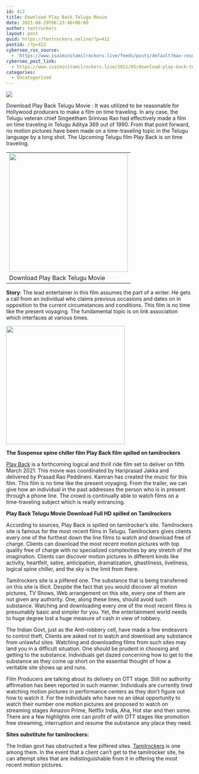 ```yaml
---
id: 412
title: Download Play Back Telugu Movie
date: 2021-08-29T06:23:46+00:00
author: tentrockers
layout: post
guid: https://tentrockers.online/?p=412
postid: /?p=412
cyberseo_rss_source:
  - 'https://www.isaiminitamilrockers.live/feeds/posts/default?max-results=150&start-index=1'
cyberseo_post_link:
  - https://www.isaiminitamilrockers.live/2021/05/download-play-back-telugu-movie.html
categories:
  - Uncategorized
---
```

<div class="media_block">
  <img src="https://1.bp.blogspot.com/-uRRvGNkCrM4/YKfUaiA8RNI/AAAAAAAAAy8/V64BGnVyk0MI4_1MppxIKQwG9o4f6JSfwCLcBGAsYHQ/s72-c/Play%2BBack%2BFull%2BMovie%2Bin%2BTelugu.jpg" class="media_thumbnail" />
</div>

<meta content="Download Play Back Telugu Movie : It was utilized to be reasonable for Hollywood producers to make a film on time traveling. In any case, t..." name="twitter:description" />

  


<center>
</center>

<span face="Verdana, Geneva, sans-serif">Download Play Back Telugu Movie : </span>It was utilized to be reasonable for Hollywood producers to make a film on time traveling. In any case, the Telugu veteran chief Singeetham Srinivas Rao had effectively made a film on time traveling in Telugu Aditya 369 out of 1990. From that point forward, no motion pictures have been made on a time-traveling topic in the Telugu language by a long shot. The Upcoming Telugu film Play Back is on time traveling.

<table align="center" cellpadding="0" cellspacing="0" class="tr-caption-container">
  <tr>
    <td>
      <a href="https://1.bp.blogspot.com/-uRRvGNkCrM4/YKfUaiA8RNI/AAAAAAAAAy8/V64BGnVyk0MI4_1MppxIKQwG9o4f6JSfwCLcBGAsYHQ/s1280/Play%2BBack%2BFull%2BMovie%2Bin%2BTelugu.jpg"><img border="0" data-original-height="720" data-original-width="1280" src="https://1.bp.blogspot.com/-uRRvGNkCrM4/YKfUaiA8RNI/AAAAAAAAAy8/V64BGnVyk0MI4_1MppxIKQwG9o4f6JSfwCLcBGAsYHQ/s320/Play%2BBack%2BFull%2BMovie%2Bin%2BTelugu.jpg" width="320" /></a>
    </td>
  </tr>
  
  <tr>
    <td class="tr-caption">
      Download Play Back Telugu Movie
    </td>
  </tr>
</table>

**Story**: The lead entertainer in this film assumes the part of a writer. He gets a call from an individual who claims previous occasions and dates on in opposition to the current circumstances and conditions. This film is no time like the present voyaging. The fundamental topic is on link association which interfaces at various times.

<div class="separator">
  <a href="https://www.tamilrockers.co.nz/radhe-movie-tamilrockers-to-download-for-free-in-hindi-720p-480p/" target="_blank" rel="noopener"><img border="0" data-original-height="266" data-original-width="900" src="https://1.bp.blogspot.com/-3Dvc52V829M/YKfV77Jeg1I/AAAAAAAAAzE/oZ0c2BUUgy0IJrE_EPwTXmWGIuPr6z1aACLcBGAsYHQ/s320/png-clipart-logo-red-button-icons-logos-emojis-download-buttons.png" width="320" /></a>
</div>

**The Suspense spine chiller film Play Back film spilled on tamilrockers**

[Play Back](https://www.tamilrockers.co.nz/download-play-back-telugu-movie-in-tamilrockers/) is a forthcoming logical and thrill ride film set to deliver on fifth March 2021. This movie was coordinated by Hariprasad Jakka and delivered by Prasad Rao Peddineni. Kamran has created the music for this film. This film is no time like the present voyaging. From the trailer, we can give how an individual in the past addresses the person who is in present through a phone line. The crowd is continually able to watch films on a time-traveling subject which is really entrancing.

**Play Back Telugu Movie Download Full HD spilled on Tamilrockers**

According to sources, Play Back is spilled on tamilrocker&#8217;s site. Tamilrockers site is famous for the most recent films in Telugu. Tamilrockers gives clients every one of the furthest down the line films to watch and download free of charge. Clients can download the most recent motion pictures with top quality free of charge with no specialized complexities by any stretch of the imagination. Clients can discover motion pictures in different kinds like activity, heartfelt, satire, anticipation, dramatization, ghastliness, liveliness, logical spine chiller, and the sky is the limit from there.

Tamilrockers site is a pilfered one. The substance that is being transferred on this site is illicit. Despite the fact that you would discover all motion pictures, TV Shows, Web arrangement on this site, every one of them are not given any authority. One, along these lines, should avoid such substance. Watching and downloading every one of the most recent films is presumably basic and simpler for you. Yet, the entertainment world needs to huge degree lost a huge measure of cash in view of robbery.

The Indian Govt, just as the Anti-robbery cell, have made a few endeavors to control theft. Clients are asked not to watch and download any substance from unlawful sites. Watching and downloading films from such sites may land you in a difficult situation. One should be prudent in choosing and getting to the substance. Individuals get dazed concerning how to get to the substance as they come up short on the essential thought of how a veritable site shows up and runs.

Film Producers are talking about its delivery on OTT stage. Still no authority affirmation has been reported in such manner. Individuals are currently tired watching motion pictures in performance centers as they don&#8217;t figure out how to watch it. For the individuals who have no an ideal opportunity to watch their number one motion pictures are proposed to watch on streaming stages Amazon Prime, Netflix India, Aha, Hot star and then some. There are a few highlights one can profit of with OTT stages like promotion free streaming, interruption and resume the substance any place they need.

**Sites substitute for tamilrockers:**

The Indian govt has obstructed a few pilfered sites. [Tamilrockers](http://www.tamilrockers.co.nz) is one among them. In the event that a client can&#8217;t get to the tamilrocker site, he can attempt sites that are indistinguishable from it in offering the most recent motion pictures.

<center>
</center>